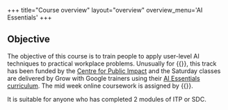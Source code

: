 +++
title="Course overview"
layout="overview"
overview_menu='AI Essentials'
+++

## Objective

The objective of this course is to train people to apply user-level AI techniques to practical workplace problems. Unusually for {{<our-name>}}, this track has been funded by the [Centre for Public Impact]() and the Saturday classes are delivered by Grow with Google trainers using their [AI Essentials curriculum](). The mid week online coursework is assigned by {{<our-name>}}.

It is suitable for anyone who has completed 2 modules of ITP or SDC.
